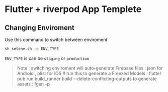# Flutter + riverpod App Templete

## Changing Enviroment

Use this command to switch between enviroment

```bash
sh setenv.sh -e ENV_TYPE
```

`ENV_TYPE` is can be `staging` or `production`

> Note : switching enviroment will auto-generate Firebase files : json for Android , plist for iOS !!
> run this to generate a Freezed Models : flutter pub run build_runner build --delete-conflicting-outputs
> to generate assets : fgen -p
